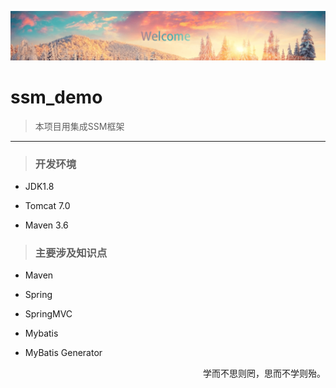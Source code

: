 ![](src/main/webapp/static/image/readme.png)

# ssm_demo

> 本项目用集成SSM框架

---

> ### 开发环境

+ JDK1.8

+ Tomcat 7.0

+ Maven 3.6

> ### 主要涉及知识点

+ Maven

+ Spring

+ SpringMVC

+ Mybatis

+ MyBatis Generator

<p align="right">学而不思则罔，思而不学则殆。</p>
